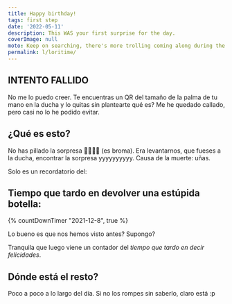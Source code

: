 ```yaml
---
title: Happy birthday!
tags: first step
date: '2022-05-11'
description: This WAS your first surprise for the day.
coverImage: null
moto: Keep on searching, there's more trolling coming along during the day.
permalink: l/loritime/
---
```


## INTENTO FALLIDO
No me lo puedo creer. Te encuentras un QR del tamaño de la palma de tu mano en la ducha y lo quitas sin plantearte qué es?
Me he quedado callado, pero casi no lo he podido evitar.

## ¿Qué es esto?
No has pillado la sorpresa 🚩️🚩️🚩️🚩️ (es broma). Era levantarnos, que fueses a la ducha, encontrar la sorpresa yyyyyyyyyy.
Causa de la muerte: uñas.

Solo es un recordatorio del:

## Tiempo que tardo en devolver una estúpida botella:
{% countDownTimer "2021-12-8", true %}

Lo bueno es que nos hemos visto antes? Supongo?

Tranquila que luego viene un contador del *tiempo que tardo en decir felicidades*.

## Dónde está el resto?
Poco a poco a lo largo del día. Si no los rompes sin saberlo, claro está :p